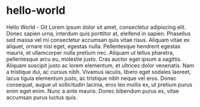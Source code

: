 # hello-world
Hello World - Git
Lorem ipsum dolor sit amet, consectetur adipiscing elit. Donec sapien urna, interdum quis porttitor at, eleifend in sapien. Phasellus sed massa vel mi consectetur accumsan quis vitae risus. Aliquam vitae ex aliquet, ornare nisl eget, egestas nulla. Pellentesque hendrerit egestas mauris, et ullamcorper nulla pretium nec. Aliquam ut tellus pharetra, pellentesque arcu eu, molestie justo. Cras auctor eget ipsum a sagittis. Aliquam suscipit justo ac lorem elementum, et ultrices dolor venenatis. Nam a tristique dui, ac cursus nibh. Vivamus iaculis, libero eget sodales laoreet, lacus ligula elementum justo, ac tristique nibh neque vel eros. Donec consequat, augue ut sollicitudin lacinia, eros leo mollis ex, ut pretium purus enim eget enim. Nunc a ante mauris. Donec bibendum purus ex, vitae accumsan purus luctus quis.
